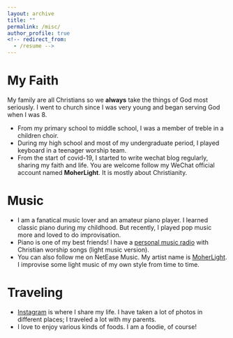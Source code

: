 ```yaml
---
layout: archive
title: ""
permalink: /misc/
author_profile: true
<!-- redirect_from:
  - /resume -->
---
```


My Faith
======
My family are all Christians so we **always** take the things of God most seriously. I went to church since I was very young and began serving God when I was 8.

* From my primary school to middle school, I was a member of treble in a children choir. 
* During my high school and most of my undergraduate period, I played keyboard in a teenager worship team.
* From the start of covid-19, I started to write wechat blog regularly, sharing my faith and life. You are welcome follow my WeChat official account named **MoherLight**. It is mostly about Christianity.

Music
======
<!--   <ul>{% for post in site.teaching %}
    {% include archive-single-cv.html %}
  {% endfor %}</ul> -->
* I am a fanatical music lover and an amateur piano player. I learned classic piano during my childhood. But recently, I played pop music more and loved to do improvisation.
* Piano is one of my best friends! I have a [personal music radio](https://music.163.com/#/djradio?id=960850566) with Christian worship songs (light music version).
* You can also follow me on NetEase Music. My artist name is [MoherLight](https://music.163.com/#/artist?id=34142415). I improvise some light music of my own style from time to time.

Traveling
======
* [Instagram](https://www.instagram.com/olivia_jiang1998) is where I share my life. I have taken a lot of photos in different places; I traveled a lot with my parents.
* I love to enjoy various kinds of foods. I am a foodie, of course!
